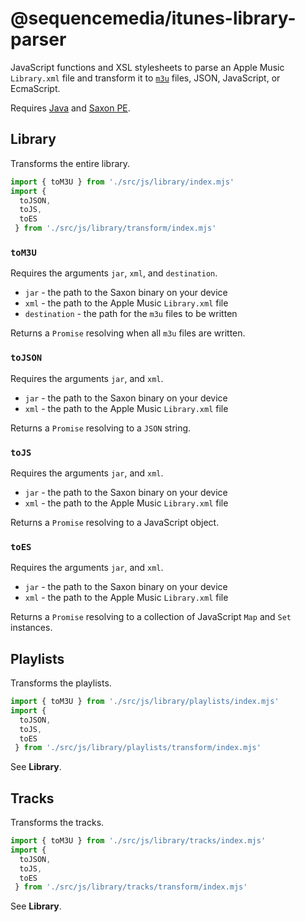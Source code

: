 # @sequencemedia/itunes-library-parser

JavaScript functions and XSL stylesheets to parse an Apple Music `Library.xml` file and transform it to [`m3u`](https://en.wikipedia.org/wiki/M3U) files, JSON, JavaScript, or EcmaScript.

Requires [Java](https://www.oracle.com/java/technologies/javase-downloads.html) and [Saxon PE](https://www.saxonica.com/welcome/welcome.xml).

## Library

Transforms the entire library.

```javascript
import { toM3U } from './src/js/library/index.mjs'
import {
  toJSON,
  toJS,
  toES
 } from './src/js/library/transform/index.mjs'
```

### `toM3U`

Requires the arguments `jar`, `xml`, and `destination`.

- `jar` - the path to the Saxon binary on your device
- `xml` - the path to the Apple Music `Library.xml` file
- `destination` - the path for the `m3u` files to be written

Returns a `Promise` resolving when all `m3u` files are written.

### `toJSON`

Requires the arguments `jar`, and `xml`.

- `jar` - the path to the Saxon binary on your device
- `xml` - the path to the Apple Music `Library.xml` file

Returns a `Promise` resolving to a `JSON` string.

### `toJS`

Requires the arguments `jar`, and `xml`.

- `jar` - the path to the Saxon binary on your device
- `xml` - the path to the Apple Music `Library.xml` file

Returns a `Promise` resolving to a JavaScript object.

### `toES`

Requires the arguments `jar`, and `xml`.

- `jar` - the path to the Saxon binary on your device
- `xml` - the path to the Apple Music `Library.xml` file

Returns a `Promise` resolving to a collection of JavaScript `Map` and `Set` instances.

## Playlists

Transforms the playlists.

```javascript
import { toM3U } from './src/js/library/playlists/index.mjs'
import {
  toJSON,
  toJS,
  toES
 } from './src/js/library/playlists/transform/index.mjs'
```

See **Library**.

## Tracks

Transforms the tracks.

```javascript
import { toM3U } from './src/js/library/tracks/index.mjs'
import {
  toJSON,
  toJS,
  toES
 } from './src/js/library/tracks/transform/index.mjs'
```

See **Library**.
